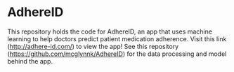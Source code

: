 # AdhereID    
    
This repository holds the code for AdhereID, an app that uses machine learning to help doctors predict patient medication adherence.  Visit this link (http://adhere-id.com/) to view the app!  See this repository (https://github.com/mcglynnk/AdhereID) for the data processing and model behind the app.
